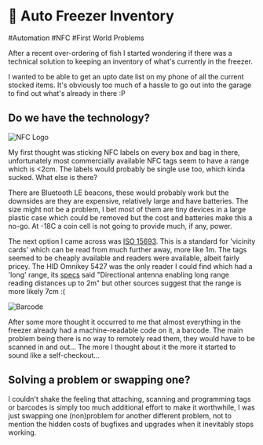 # 🥶 Auto Freezer Inventory

#Automation
#NFC
#First World Problems

After a recent over-ordering of fish I started wondering if there was a technical solution to keeping an inventory
of what's currently in the freezer.

I wanted to be able to get an upto date list on my phone of all the current stocked items. It's obviously too much of a
hassle to go out into the garage to find out what's already in there :P

## Do we have the technology?

![NFC Logo](/images/nfc.png)

My first thought was sticking NFC labels on every box and bag in there, unfortunately most commercially available NFC
tags seem to have a range which is <2cm. The labels would probably be single use too, which kinda sucked. What else is there?

There are Bluetooth LE beacons, these would probably work but the downsides are they are expensive, relatively large and 
have batteries. The size might not be a problem, I bet most of them are tiny devices in a large plastic case which could
be removed but the cost and batteries make this a no-go. At -18C a coin cell is not going to provide much, if any, power.

The next option I came across was [ISO 15693](https://en.wikipedia.org/wiki/ISO/IEC_15693). This is a standard for 
'vicinity cards' which can be read from much further away, more like 1m. The tags seemed to be cheaply available and readers
were available, albeit fairly pricey. The HID Omnikey 5427 was the only reader I could find which had a 'long' range, its
[specs](https://www.smartcardfocus.com/files/CM5427CKGEN2/Datasheet_eat-omnikey-5427-ck-reader-ds-en_3_Jan2024.pdf)
said "Directional antenna enabling long range reading distances up to 2m" but other sources suggest that the range is more
likely 7cm :(

![Barcode](/images/barcode.png)

After some more thought it occurred to me that almost everything in the freezer already had a machine-readable code on it,
a barcode. The main problem being there is no way to remotely read them, they would have to be scanned in and out...
The more I thought about it the more it started to sound like a self-checkout...

## Solving a problem or swapping one?

I couldn't shake the feeling that  attaching, scanning and programming tags or barcodes is simply too much additional
effort to make it worthwhile, I was just swapping one (non)problem for another different problem, not to mention
the hidden costs of bugfixes and upgrades when it inevitably stops working.
